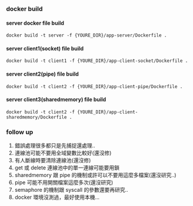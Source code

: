 ### docker build

#### server docker file build
```
docker build -t server -f {YOURE_DIR}/app-server/Dockerfile .
```

#### server client1(socket) file build
```
docker build -t client1 -f {YOURE_DIR}/app-client-socket/Dockerfile .
```

#### server client2(pipe) file build
```
docker build -t client2 -f {YOURE_DIR}/app-client-pipe/Dockerfile .
```

#### server client3(sharedmemory) file build
```
docker build -t client2 -f {YOURE_DIR}/app-client-sharedmemory/Dockerfile .
```

### follow up

1. 錯誤處理很多都只是先捕捉還處理..
2. 連線池可能不要用全域變數比較好(還沒修)
3. 有人斷線時要清除連線池(還沒修)
4. get 或 delete 連線池中的單一連線可能要用鎖
5. sharedmemory 跟 pipe 的機制或許可以不要用這麼多檔案(還沒研究..)
6. pipe 可能不用開關檔案這麼多次(還沒研究)
7. semaphore 的機制跟 syscall 的參數還要再研究..
8. docker 環境沒測過，最好使用本機...
